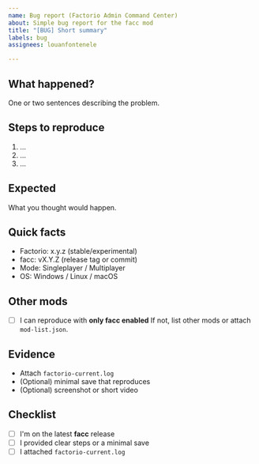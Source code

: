 ```yaml
---
name: Bug report (Factorio Admin Command Center)
about: Simple bug report for the facc mod
title: "[BUG] Short summary"
labels: bug
assignees: louanfontenele

---
```


## What happened?
One or two sentences describing the problem.

## Steps to reproduce
1. ...
2. ...
3. ...

## Expected
What you thought would happen.

## Quick facts
- Factorio: x.y.z (stable/experimental)
- facc: vX.Y.Z (release tag or commit)
- Mode: Singleplayer / Multiplayer
- OS: Windows / Linux / macOS

## Other mods
- [ ] I can reproduce with **only facc enabled**
If not, list other mods or attach `mod-list.json`.

## Evidence
- Attach `factorio-current.log`
- (Optional) minimal save that reproduces
- (Optional) screenshot or short video

## Checklist
- [ ] I'm on the latest **facc** release
- [ ] I provided clear steps or a minimal save
- [ ] I attached `factorio-current.log`

